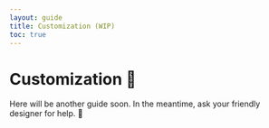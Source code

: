 ```yaml
---
layout: guide
title: Customization (WIP)
toc: true
---
```


# Customization 🚧

Here will be another guide soon. 
In the meantime, ask your friendly designer for help. 🙌